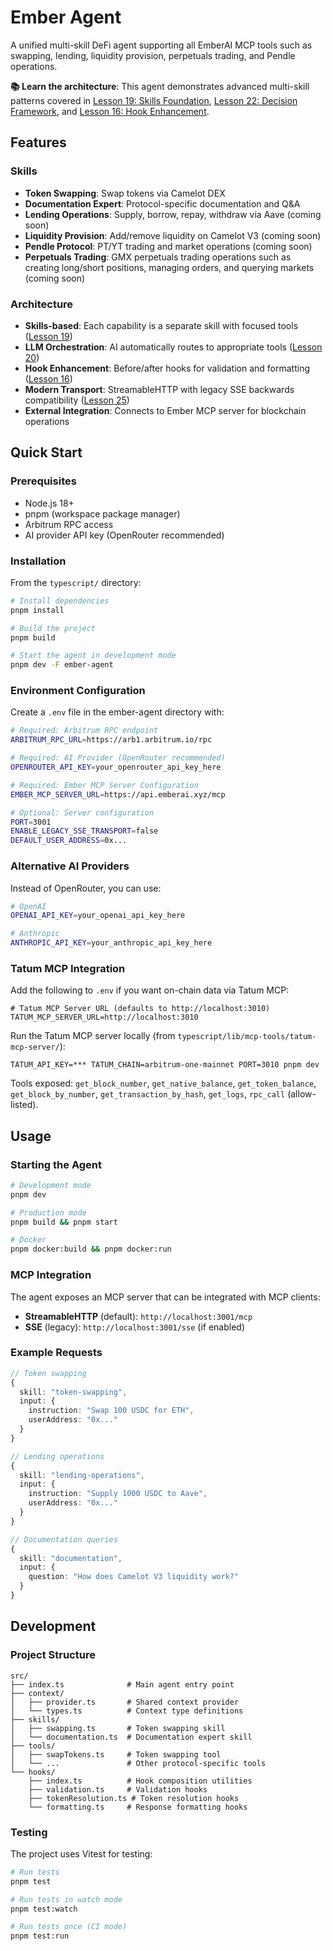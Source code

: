 # Ember Agent

A unified multi-skill DeFi agent supporting all EmberAI MCP tools such as swapping, lending, liquidity provision, perpetuals trading, and Pendle operations.

**📚 Learn the architecture**: This agent demonstrates advanced multi-skill patterns covered in [Lesson 19: Skills Foundation](https://github.com/EmberAGI/arbitrum-vibekit/blob/main/typescript/lib/arbitrum-vibekit-core/docs/lesson-19.md), [Lesson 22: Decision Framework](https://github.com/EmberAGI/arbitrum-vibekit/blob/main/typescript/lib/arbitrum-vibekit-core/docs/lesson-22.md), and [Lesson 16: Hook Enhancement](https://github.com/EmberAGI/arbitrum-vibekit/blob/main/typescript/lib/arbitrum-vibekit-core/docs/lesson-16.md).

## Features

### Skills

- **Token Swapping**: Swap tokens via Camelot DEX
- **Documentation Expert**: Protocol-specific documentation and Q&A
- **Lending Operations**: Supply, borrow, repay, withdraw via Aave (coming soon)
- **Liquidity Provision**: Add/remove liquidity on Camelot V3 (coming soon)
- **Pendle Protocol**: PT/YT trading and market operations (coming soon)
- **Perpetuals Trading**: GMX perpetuals trading operations such as creating long/short positions, managing orders, and querying markets (coming soon)

### Architecture

- **Skills-based**: Each capability is a separate skill with focused tools ([Lesson 19](https://github.com/EmberAGI/arbitrum-vibekit/blob/main/typescript/lib/arbitrum-vibekit-core/docs/lesson-19.md))
- **LLM Orchestration**: AI automatically routes to appropriate tools ([Lesson 20](https://github.com/EmberAGI/arbitrum-vibekit/blob/main/typescript/lib/arbitrum-vibekit-core/docs/lesson-20.md))
- **Hook Enhancement**: Before/after hooks for validation and formatting ([Lesson 16](https://github.com/EmberAGI/arbitrum-vibekit/blob/main/typescript/lib/arbitrum-vibekit-core/docs/lesson-16.md))
- **Modern Transport**: StreamableHTTP with legacy SSE backwards compatibility ([Lesson 25](https://github.com/EmberAGI/arbitrum-vibekit/blob/main/typescript/lib/arbitrum-vibekit-core/docs/lesson-25.md))
- **External Integration**: Connects to Ember MCP server for blockchain operations

## Quick Start

### Prerequisites

- Node.js 18+
- pnpm (workspace package manager)
- Arbitrum RPC access
- AI provider API key (OpenRouter recommended)

### Installation

From the `typescript/` directory:

```bash
# Install dependencies
pnpm install

# Build the project
pnpm build

# Start the agent in development mode
pnpm dev -F ember-agent
```

### Environment Configuration

Create a `.env` file in the ember-agent directory with:

```bash
# Required: Arbitrum RPC endpoint
ARBITRUM_RPC_URL=https://arb1.arbitrum.io/rpc

# Required: AI Provider (OpenRouter recommended)
OPENROUTER_API_KEY=your_openrouter_api_key_here

# Required: Ember MCP Server Configuration
EMBER_MCP_SERVER_URL=https://api.emberai.xyz/mcp

# Optional: Server configuration
PORT=3001
ENABLE_LEGACY_SSE_TRANSPORT=false
DEFAULT_USER_ADDRESS=0x...
```

### Alternative AI Providers

Instead of OpenRouter, you can use:

```bash
# OpenAI
OPENAI_API_KEY=your_openai_api_key_here

# Anthropic
ANTHROPIC_API_KEY=your_anthropic_api_key_here
```

### Tatum MCP Integration

Add the following to `.env` if you want on-chain data via Tatum MCP:

```
# Tatum MCP Server URL (defaults to http://localhost:3010)
TATUM_MCP_SERVER_URL=http://localhost:3010
```

Run the Tatum MCP server locally (from `typescript/lib/mcp-tools/tatum-mcp-server/`):

```
TATUM_API_KEY=*** TATUM_CHAIN=arbitrum-one-mainnet PORT=3010 pnpm dev
```

Tools exposed: `get_block_number`, `get_native_balance`, `get_token_balance`, `get_block_by_number`, `get_transaction_by_hash`, `get_logs`, `rpc_call` (allow-listed).

## Usage

### Starting the Agent

```bash
# Development mode
pnpm dev

# Production mode
pnpm build && pnpm start

# Docker
pnpm docker:build && pnpm docker:run
```

### MCP Integration

The agent exposes an MCP server that can be integrated with MCP clients:

- **StreamableHTTP** (default): `http://localhost:3001/mcp`
- **SSE** (legacy): `http://localhost:3001/sse` (if enabled)

### Example Requests

```typescript
// Token swapping
{
  skill: "token-swapping",
  input: {
    instruction: "Swap 100 USDC for ETH",
    userAddress: "0x..."
  }
}

// Lending operations
{
  skill: "lending-operations",
  input: {
    instruction: "Supply 1000 USDC to Aave",
    userAddress: "0x..."
  }
}

// Documentation queries
{
  skill: "documentation",
  input: {
    question: "How does Camelot V3 liquidity work?"
  }
}
```

## Development

### Project Structure

```
src/
├── index.ts              # Main agent entry point
├── context/
│   ├── provider.ts       # Shared context provider
│   └── types.ts          # Context type definitions
├── skills/
│   ├── swapping.ts       # Token swapping skill
│   └── documentation.ts  # Documentation expert skill
├── tools/
│   ├── swapTokens.ts     # Token swapping tool
│   └── ...               # Other protocol-specific tools
└── hooks/
    ├── index.ts          # Hook composition utilities
    ├── validation.ts     # Validation hooks
    ├── tokenResolution.ts # Token resolution hooks
    └── formatting.ts     # Response formatting hooks
```

### Testing

The project uses Vitest for testing:

```bash
# Run tests
pnpm test

# Run tests in watch mode
pnpm test:watch

# Run tests once (CI mode)
pnpm test:run
```
